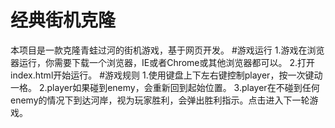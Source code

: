 # 经典街机克隆
本项目是一款克隆青蛙过河的街机游戏，基于网页开发。
#游戏运行
1.游戏在浏览器运行，你需要下载一个浏览器，IE或者Chrome或其他浏览器都可以。
2.打开index.html开始运行。
#游戏规则
1.使用键盘上下左右键控制player，按一次键动一格。
2.player如果碰到enemy，会重新回到起始位置。
3.player在不碰到任何enemy的情况下到达河岸，视为玩家胜利，会弹出胜利指示。点击进入下一轮游戏。




